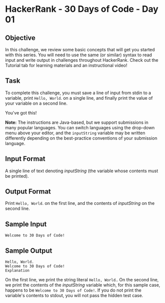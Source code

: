 # HackerRank - 30 Days of Code - Day 01

## Objective

In this challenge, we review some basic concepts that will get you started with this series. You will need to use the same (or similar) syntax to read input and write output in challenges throughout HackerRank. Check out the Tutorial tab for learning materials and an instructional video!

## Task

To complete this challenge, you must save a line of input from stdin to a variable, print `Hello, World`. on a single line, and finally print the value of your variable on a second line.

You've got this!

**Note:** The instructions are Java-based, but we support submissions in many popular languages. You can switch languages using the drop-down menu above your editor, and the `inputString` variable may be written differently depending on the best-practice conventions of your submission language.

## Input Format

A single line of text denoting *inputString* (the variable whose contents must be printed).

## Output Format

Print `Hello, World`. on the first line, and the contents of *inputString* on the second line.

## Sample Input

```
Welcome to 30 Days of Code!
```

## Sample Output

```
Hello, World.
Welcome to 30 Days of Code!
Explanation
```

On the first line, we print the string literal `Hello, World`.. On the second line, we print the contents of the *inputString* variable which, for this sample case, happens to be `Welcome to 30 Days of Code!`. If you do not print the variable's contents to stdout, you will not pass the hidden test case.
